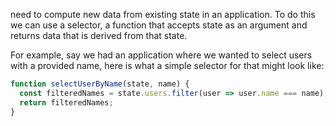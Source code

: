 need to compute new data from existing state in an application. To do this we can use a selector, a function that accepts state as an argument and returns data that is derived from that state.

For example, say we had an application where we wanted to select users with a provided name, here is what a simple selector for that might look like:


```jsx
function selectUserByName(state, name) {
  const filteredNames = state.users.filter(user => user.name === name);
  return filteredNames;
}
```